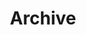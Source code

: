 ---
title: "Archive"
layout: collection
permalink: /archives/
collection: archives
author_profile: true
---